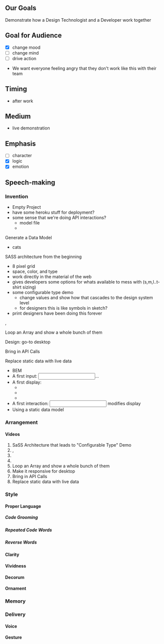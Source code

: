 ## Our Goals  
Demonstrate how a Design Technologist and a Developer work together

## Goal for Audience
- [x] change mood
- [ ] change mind
- [ ] drive action

- We want everyone feeling angry that they don't work like this with their team

## Timing 
- after work

## Medium
- live demonstration

## Emphasis  
- [ ] character  
- [x] logic  
- [x] emotion  

## Speech-making
  
### Invention
- Empty Project
- have some heroku stuff for deployment?
- some sense that we're doing API interactions?
  - model file
  - 
Generate a Data Model
- cats

SASS architecture from the beginning
  - 8 pixel grid
  - space, color, and type
  - work directly in the material of the web
  - gives developers some options for whats available to mess with (s,m,l..t-shirt sizing)
  - some configurable type demo
    - change values and show how that cascades to the design system level
    - for designers this is like symbols in sketch?
  - print designers have been doing this forever

<card>, <card-content>

<card-header>

<card-image>

Loop an Array and show a whole bunch of them

Design: go-to desktop

Bring in API Calls

Replace static data with live data 


- BEM
- A first input: <input>...
- A first display: 
  - <card-header>
  - <card-content>
  - <card-image>
- A first interaction: <input> modifies display
- Using a static data model

### Arrangement

#### Videos
1. SaSS Architecture that leads to "Configurable Type" Demo
2. <card>, <card-content>
3. <card-header>
4. <card-image>
5. Loop an Array and show a whole bunch of them
6. Make it responsive for desktop
7. Bring in API Calls
8. Replace static data with live data 

### Style
#### Proper Language
##### Code Grooming
##### Repeated Code Words
##### Reverse Words
#### Clarity
#### Vividness
#### Decorum
#### Ornament

### Memory

### Delivery
#### Voice
#### Gesture
